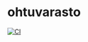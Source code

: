 # ohtuvarasto
[![CI](https://github.com/laplaceev/ohtuvarasto/actions/workflows/main.yml/badge.svg)](https://github.com/laplaceev/ohtuvarasto/actions/workflows/main.yml)
